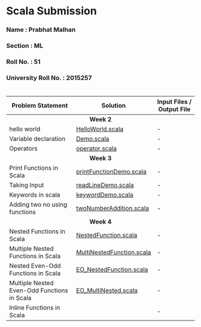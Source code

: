 # Scala Submission
### Name : Prabhat Malhan
### Section : ML
### Roll No. : 51
### University Roll No. : 2015257
# 

<table>
  <thead>
    <tr>
      <th>Problem Statement</th>
      <th>Solution</th>
      <th>Input Files / Output File</th>
    </tr>
  </thead>
  <tbody>    
    <tr> 
      <td colspan=3 align="center"><b>Week 2</b></td> 
    </tr>    
    <tr>
      <td>hello world</td>
      <td> <a href="./Week2/HelloWorld.scala">HelloWorld.scala</a> </td>
      <td>-</td>
    </tr>    
    <tr>
      <td>Variable declaration</td>
      <td> <a href="./Week2/Demo.scala">Demo.scala</a> </td>
      <td>-</td>
    </tr>    
    <tr>
      <td>Operators</td>
      <td> <a href="./Week2/Operator.scala">operator.scala</a> </td>
      <td>-</td>
    </tr>
    <tr>
       <td colspan=3 align="center"><b>Week 3</b></td> 
    </tr>    
    <tr>
      <td>Print Functions in Scala</td>
      <td> <a href="./Week3/printFunctionDemo.scala">printFunctionDemo.scala</a> </td>
      <td>-</td>
    </tr>    
    <tr>
      <td>Taking Input</td>
      <td> <a href="./Week3/readLineDemo.scala">readLineDemo.scala</a> </td>
      <td>-</td>
    </tr>    
    <tr>
      <td>Keywords in scala</td>
      <td> <a href="./Week3/keywordDemo.scala">keywordDemo.scala</a> </td>
      <td>-</td>
    </tr>    
    <tr>
      <td>Adding two no using functions</td>
      <td> <a href="./Week3/twoNumberAddition.scala">twoNumberAddition.scala</a> </td>
      <td>-</td>
    </tr>
    <tr> 
      <td colspan=3 align="center"><b>Week 4</b></td>
    </tr>    
    <tr>
      <td>Nested Functions in Scala</td>
      <td> <a href="./Week4/NestedFunction.scala">NestedFunction.scala</a> </td>
      <td>-</td>
    </tr>    
    <tr>
      <td>Multiple Nested Functions in Scala</td>
      <td> <a href="./Week4/MultiNestedFunction.scala">MultiNestedFunction.scala</a> </td>
      <td>-</td>
    </tr>    
    <tr>
      <td>Nested Even-Odd Functions in Scala</td>
      <td> <a href="./Week4/EO_NestedFunction.scala">EO_NestedFunction.scala</a> </td>
      <td>-</td>
    </tr>    
    <tr>
      <td>Multiple Nested Even-Odd Functions in Scala</td>
      <td> <a href="./Week4/EO_MultiNested.scala">EO_MultiNested.scala</a> </td>
      <td>-</td>
    </tr>
    <tr>
      <td>Inline Functions in Scala</td>
      <td> <a href="./Week4/InlineFunction.scala"InlineFunction.scala</a> </td>
      <td>-</td>
    </tr>
  </tbody>
</table>
